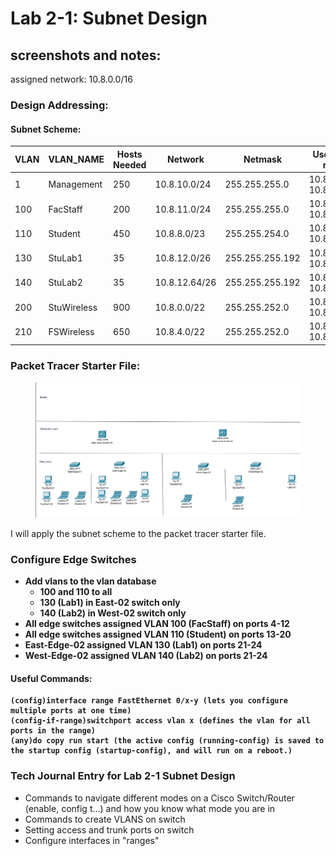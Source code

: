 # Lab 2-1: Subnet Design

## screenshots and notes:

assigned network: 10.8.0.0/16

### Design Addressing:&#x20;

#### Subnet Scheme:

<table data-full-width="true"><thead><tr><th width="93">VLAN</th><th width="137">VLAN_NAME</th><th width="139">Hosts Needed</th><th width="131">Network</th><th width="153">Netmask</th><th width="214">Useable IP range</th><th>Router Address</th></tr></thead><tbody><tr><td>1</td><td>Management</td><td>250</td><td>10.8.10.0/24</td><td>255.255.255.0</td><td>10.8.10.1-10.8.10.254</td><td>10.8.10.1</td></tr><tr><td>100</td><td>FacStaff</td><td>200</td><td>10.8.11.0/24</td><td>255.255.255.0</td><td>10.8.11.1-10.8.11.254</td><td>10.8.11.1</td></tr><tr><td>110</td><td>Student</td><td>450</td><td>10.8.8.0/23</td><td>255.255.254.0</td><td>10.8.8.1-10.8.9.254</td><td>10.8.8.1</td></tr><tr><td>130</td><td>StuLab1</td><td>35</td><td>10.8.12.0/26</td><td>255.255.255.192</td><td>10.8.12.1-10.8.12.62</td><td>10.8.12.1</td></tr><tr><td>140</td><td>StuLab2</td><td>35</td><td>10.8.12.64/26</td><td>255.255.255.192</td><td>10.8.12.65-10.8.12.126</td><td>10.8.12.65</td></tr><tr><td>200</td><td>StuWireless</td><td>900</td><td>10.8.0.0/22</td><td>255.255.252.0</td><td>10.8.0.1-10.8.3.254</td><td>10.8.0.1</td></tr><tr><td>210</td><td>FSWireless</td><td>650</td><td>10.8.4.0/22</td><td>255.255.252.0</td><td>10.8.4.1-10.8.7.254</td><td>10.8.4.1</td></tr></tbody></table>

### Packet Tracer Starter File:&#x20;

<figure><img src="../../.gitbook/assets/image (36).png" alt=""><figcaption></figcaption></figure>

I will apply the subnet scheme to the packet tracer starter file. &#x20;



### **Configure Edge Switches**

* **Add vlans to the vlan database**
  * **100 and 110 to all**
  * **130 (Lab1) in East-02 switch only**
  * **140 (Lab2) in West-02 switch only**
* **All edge switches assigned VLAN 100 (FacStaff) on ports 4-12**&#x20;
* **All edge switches assigned VLAN 110 (Student) on ports 13-20**
* **East-Edge-02 assigned VLAN 130 (Lab1) on ports 21-24**
* **West-Edge-02 assigned VLAN 140 (Lab2) on ports 21-24**

#### **Useful Commands:**

<pre><code><strong>(config)interface range FastEthernet 0/x-y (lets you configure multiple ports at one time)
</strong><strong>(config-if-range)switchport access vlan x (defines the vlan for all ports in the range)
</strong><strong>(any)do copy run start (the active config (running-config) is saved to the startup config (startup-config), and will run on a reboot.)
</strong></code></pre>







### **Tech Journal Entry for Lab 2-1 Subnet Design**

* Commands to navigate different modes on a Cisco Switch/Router (enable, config t...) and how you know what mode you are in
* Commands to create VLANS on switch
* Setting access and trunk ports on switch
* Configure interfaces in "ranges"





